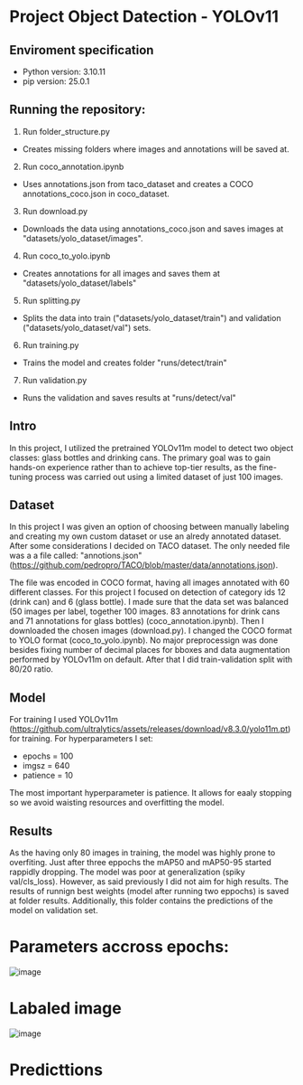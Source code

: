 # Project Object Datection - YOLOv11

## Enviroment specification
- Python version: 3.10.11
- pip version: 25.0.1

## Running the repository:
1. Run folder_structure.py
  - Creates missing folders where  images and annotations will be saved at.
2. Run coco_annotation.ipynb
  - Uses annotations.json from taco_dataset and creates a COCO annotations_coco.json in coco_dataset.
3. Run download.py
  - Downloads the data using annotations_coco.json and saves images at "datasets/yolo_dataset/images".
4. Run coco_to_yolo.ipynb
  - Creates annotations for all images and saves them at "datasets/yolo_dataset/labels"
5. Run splitting.py
  - Splits the data into train ("datasets/yolo_dataset/train") and validation ("datasets/yolo_dataset/val") sets.
6. Run training.py
  - Trains the model and creates folder "runs/detect/train"
7. Run validation.py
  - Runs the validation and saves results at "runs/detect/val"


## Intro
In this project, I utilized the pretrained YOLOv11m model to detect two object classes: glass bottles and drinking cans. 
The primary goal was to gain hands-on experience rather than to achieve top-tier results, as the fine-tuning process was carried out using a limited dataset of just 100 images.

## Dataset
In this project I was given an option of choosing between manually labeling and creating my own custom dataset or use an alredy annotated dataset. After some considerations I decided on TACO dataset.
The only needed file was a a file called: "annotions.json" (https://github.com/pedropro/TACO/blob/master/data/annotations.json). 

The file was encoded in COCO format, having all images annotated with 60 different classes. For this project I focused on detection of category ids 12 (drink can) and 6 (glass bottle). 
I made sure that the data set was balanced (50 images per label, together 100 images. 83 annotations for drink cans and 71 annotations for glass bottles) (coco_annotation.ipynb). 
Then I downloaded the chosen images (download.py).
I changed the COCO format to YOLO format (coco_to_yolo.ipynb). No major preprocessign was done besides fixing number of decimal places for bboxes and data augmentation performed by YOLOv11m on default.
After that I did train-validation split with 80/20 ratio.

## Model
For training I used YOLOv11m (https://github.com/ultralytics/assets/releases/download/v8.3.0/yolo11m.pt) for training. For hyperparameters I set:
- epochs = 100
- imgsz = 640
- patience = 10

The most important hyperparameter is patience. It allows for eaaly stopping so we avoid waisting resources and overfitting the model.

## Results 
As the having only 80 images in training, the model was highly prone to overfiting. Just after three eppochs the mAP50 and mAP50-95 started rappidly dropping. The model was poor at generalization 
(spiky val/cls_loss). However, as said previously I did not aim for high results. The results of runnign best weights (model after running two eppochs) is saved at folder results. Additionally,
this folder contains the predictions of the model on validation set. 

# Parameters accross epochs:
![image](https://github.com/user-attachments/assets/c74ae13c-8b5e-41c5-851b-a7603ed8b90e)

# Labaled image
![image](https://github.com/user-attachments/assets/cb536e36-c760-4774-9a31-d01e8adcab9e)

# Predicttions






